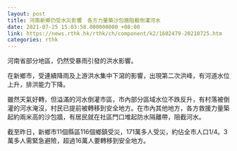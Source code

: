 ```yaml
---
layout: post
title: 河南新鄉仍受水災影響　各方力量築沙包牆阻截倒灌河水
date: 2021-07-25 15:03:58.000000000 +08:00
link: https://news.rthk.hk/rthk/ch/component/k2/1602479-20210725.htm
categories: rthk
---
```


河南省部分地區，仍然受暴雨引發的洪水影響。

在新鄉市，受連續降雨及上游洪水集中下瀉的影響，出現第二次洪峰，有河道水位上升，排洪能力下降。

雖然天氣好轉，但溢滿的河水倒灌市區，市內部分區域水位不跌反升，有村落被倒灌的河水淹沒，村民已提前被轉移到安全地方。在市內其他地方，各方救援力量築起約兩米高的沙包牆，有居民就在社區門口堆起防水隔離帶，阻截河水。

截至昨日，新鄉市11個縣區116個鄉鎮受災，171萬多人受災，約佔全市人口1/4。3萬多人需緊急避險，超過16萬人要轉移到安全地方。
